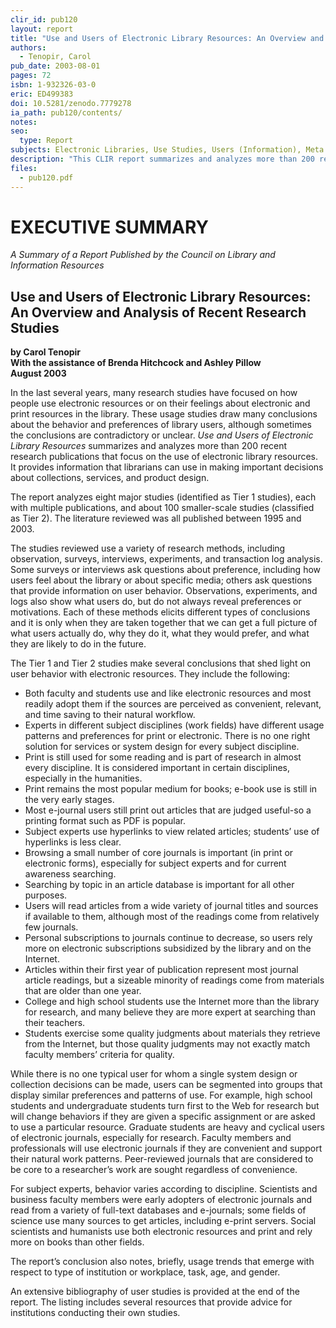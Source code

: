 ```yaml
---
clir_id: pub120
layout: report
title: "Use and Users of Electronic Library Resources: An Overview and Analysis of Recent Research Studies"
authors: 
  - Tenopir, Carol
pub_date: 2003-08-01
pages: 72
isbn: 1-932326-03-0
eric: ED499383
doi: 10.5281/zenodo.7779278
ia_path: pub120/contents/
notes:
seo:
  type: Report
subjects: Electronic Libraries, Use Studies, Users (Information), Meta Analysis, Library Associations, Research Reports, Evaluation Research, Research Design, Information Utilization, Information Services
description: "This CLIR report summarizes and analyzes more than 200 recent research publications that focus on the use of electronic library resources (digital libraries and digital resources) and were published between 1995 and 2003. Eight major ongoing studies (each with multiple publications) are identified as Tier 1 studies and are analyzed in detail, while about 100 smaller-scale studies are classified as Tier 2 studies and are examined together. The goal of this report is to provide information that librarians can use to make important decisions about collections, services, and product design."
files:
  - pub120.pdf
---
```


# EXECUTIVE SUMMARY

_A Summary of a Report Published by the Council on Library and Information Resources_

Use and Users of Electronic Library Resources: An Overview and Analysis of Recent Research Studies
--------------------------------------------------------------------------------------------------

**by Carol Tenopir  
With the assistance of Brenda Hitchcock and Ashley Pillow  
August 2003**

In the last several years, many research studies have focused on how people use electronic resources or on their feelings about electronic and print resources in the library. These usage studies draw many conclusions about the behavior and preferences of library users, although sometimes the conclusions are contradictory or unclear. _Use and Users of Electronic Library Resources_ summarizes and analyzes more than 200 recent research publications that focus on the use of electronic library resources. It provides information that librarians can use in making important decisions about collections, services, and product design.

The report analyzes eight major studies (identified as Tier 1 studies), each with multiple publications, and about 100 smaller-scale studies (classified as Tier 2). The literature reviewed was all published between 1995 and 2003.

The studies reviewed use a variety of research methods, including observation, surveys, interviews, experiments, and transaction log analysis. Some surveys or interviews ask questions about preference, including how users feel about the library or about specific media; others ask questions that provide information on user behavior. Observations, experiments, and logs also show what users do, but do not always reveal preferences or motivations. Each of these methods elicits different types of conclusions and it is only when they are taken together that we can get a full picture of what users actually do, why they do it, what they would prefer, and what they are likely to do in the future.

The Tier 1 and Tier 2 studies make several conclusions that shed light on user behavior with electronic resources. They include the following:

*   Both faculty and students use and like electronic resources and most readily adopt them if the sources are perceived as convenient, relevant, and time saving to their natural workflow.
*   Experts in different subject disciplines (work fields) have different usage patterns and preferences for print or electronic. There is no one right solution for services or system design for every subject discipline.
*   Print is still used for some reading and is part of research in almost every discipline. It is considered important in certain disciplines, especially in the humanities.
*   Print remains the most popular medium for books; e-book use is still in the very early stages.
*   Most e-journal users still print out articles that are judged useful-so a printing format such as PDF is popular.
*   Subject experts use hyperlinks to view related articles; students’ use of hyperlinks is less clear.
*   Browsing a small number of core journals is important (in print or electronic forms), especially for subject experts and for current awareness searching.
*   Searching by topic in an article database is important for all other purposes.
*   Users will read articles from a wide variety of journal titles and sources if available to them, although most of the readings come from relatively few journals.
*   Personal subscriptions to journals continue to decrease, so users rely more on electronic subscriptions subsidized by the library and on the Internet.
*   Articles within their first year of publication represent most journal article readings, but a sizeable minority of readings come from materials that are older than one year.
*   College and high school students use the Internet more than the library for research, and many believe they are more expert at searching than their teachers.
*   Students exercise some quality judgments about materials they retrieve from the Internet, but those quality judgments may not exactly match faculty members’ criteria for quality.

While there is no one typical user for whom a single system design or collection decisions can be made, users can be segmented into groups that display similar preferences and patterns of use. For example, high school students and undergraduate students turn first to the Web for research but will change behaviors if they are given a specific assignment or are asked to use a particular resource. Graduate students are heavy and cyclical users of electronic journals, especially for research. Faculty members and professionals will use electronic journals if they are convenient and support their natural work patterns. Peer-reviewed journals that are considered to be core to a researcher’s work are sought regardless of convenience.

For subject experts, behavior varies according to discipline. Scientists and business faculty members were early adopters of electronic journals and read from a variety of full-text databases and e-journals; some fields of science use many sources to get articles, including e-print servers. Social scientists and humanists use both electronic resources and print and rely more on books than other fields.

The report’s conclusion also notes, briefly, usage trends that emerge with respect to type of institution or workplace, task, age, and gender.

An extensive bibliography of user studies is provided at the end of the report. The listing includes several resources that provide advice for institutions conducting their own studies.
